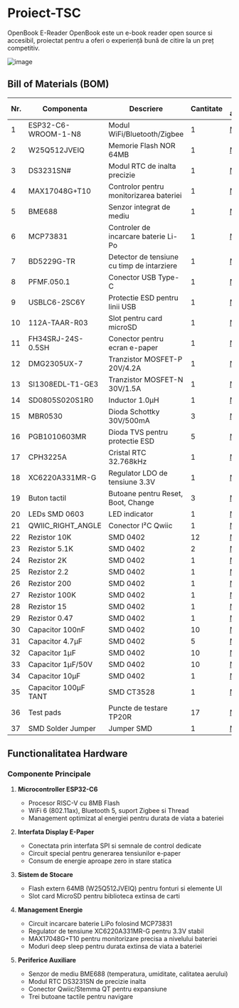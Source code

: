 # Proiect-TSC

  OpenBook E-Reader
OpenBook este un e-book reader open source si accesibil, proiectat pentru a oferi o experiență bună de citire la un preț competitiv.

![image](https://github.com/user-attachments/assets/ffdae3f3-8aec-4c6b-8c47-b3d643de8a12)

## Bill of Materials (BOM)

| Nr. | Componenta | Descriere | Cantitate | Link achizitie | Datasheet |
|-----|------------|-----------|-----------|----------------|-----------|
| 1 | ESP32-C6-WROOM-1-N8 | Modul WiFi/Bluetooth/Zigbee | 1 | [Model](https://www.snapeda.com/parts/ESP32-C6-WROOM-1-N8/Espressif+Systems/view-part/?ref=eda) | [Datasheet](https://www.espressif.com/sites/default/files/documentation/esp32-c6_datasheet_en.pdf) |
| 2 | W25Q512JVEIQ | Memorie Flash NOR 64MB | 1 | [Model](https://www.snapeda.com/parts/W25Q512JVEIQ/Winbond+Electronics/view-part/?ref=eda) | [Datasheet](https://www.winbond.com/resource-files/W25Q512JV%20RevI%2005132020%20Plus.pdf) |
| 3 | DS3231SN# | Modul RTC de inalta precizie | 1 | [Model](https://www.snapeda.com/parts/DS3231SN%23/Analog+Devices/view-part/?ref=eda) | [Datasheet](https://datasheets.maximintegrated.com/en/ds/DS3231.pdf) |
| 4 | MAX17048G+T10 | Controlor pentru monitorizarea bateriei | 1 | [Model](https://www.snapeda.com/parts/MAX17048G+T10/Analog+Devices/view-part/?ref=eda) | [Datasheet](https://datasheets.maximintegrated.com/en/ds/MAX17048-MAX17049.pdf) |
| 5 | BME688 | Senzor integrat de mediu | 1 | [Model](https://www.snapeda.com/parts/BME680/Bosch/view-part/?welcome=home) | [Datasheet](https://www.bosch-sensortec.com/media/boschsensortec/downloads/datasheets/bst-bme688-ds000.pdf) |
| 6 | MCP73831 | Controler de incarcare baterie Li-Po | 1 | [Model](https://www.mouser.co.uk/ProductDetail/Microchip-Technology/MCP73831T-5ACI-OT?qs=hH%252BOa0VZEiAcgAcEkuamXg%3D%3D) | [Datasheet](https://ww1.microchip.com/downloads/en/DeviceDoc/20001984g.pdf) |
| 7 | BD5229G-TR | Detector de tensiune cu timp de intarziere | 1 | [Model](https://componentsearchengine.com/part-view/BD5229G-TR/ROHM%20Semiconductor) | [Datasheet](https://fscdn.rohm.com/en/products/databook/datasheet/ic/power/voltage_detector/bd52xxg-e.pdf) |
| 8 | PFMF.050.1 | Conector USB Type-C | 1 | [Model](https://www.mouser.com/ProductDetail/Amphenol-FCI/PFMF0501?qs=sGAEpiMZZMulM8LYMF8bxyg6IYwX%252B5CgQVcIoLYkYiM%3D) | [Datasheet](https://cdn.amphenol-cs.com/media/wysiwyg/files/drawing/pfmf.pdf) |
| 9 | USBLC6-2SC6Y | Protectie ESD pentru linii USB | 1 | [Model](https://www.snapeda.com/parts/USBLC6-2SC6Y/STMicroelectronics/view-part/?ref=eda) | [Datasheet](https://www.st.com/resource/en/datasheet/usblc6-2.pdf) |
| 10 | 112A-TAAR-R03 | Slot pentru card microSD | 1 | [Model](https://www.mouser.com/ProductDetail/Attend/112A-TAAR-R03?qs=sGAEpiMZZMsg%2By7HCF96QHhTCuZhYGBTHJ9NEpPMzZc%3D) | [Datasheet](https://www.attend.com.tw/sites/default/files/2022-05/112A-TAAR-R03.pdf) |
| 11 | FH34SRJ-24S-0.5SH | Conector pentru ecran e-paper | 1 | [Model](https://www.hirose.com/product/p/CL0684-0832-7-99) | [Datasheet](https://www.hirose.com/product/document?clcode=CL0684-0832-7-99&productname=FH34SRJ-24S-0.5SH(99)&series=FH34&documenttype=Catalog&lang=en&documentid=D49681_en) |
| 12 | DMG2305UX-7 | Tranzistor MOSFET-P 20V/4.2A | 1 | [Model](https://www.diodes.com/part/view/DMG2305UX) | [Datasheet](https://www.diodes.com/assets/Datasheets/DMG2305UX.pdf) |
| 13 | SI1308EDL-T1-GE3 | Tranzistor MOSFET-N 30V/1.5A | 1 | [Model](https://www.snapeda.com/parts/SI1308EDL-T1-GE3/Vishay+Siliconix/view-part/?ref=snap) | [Datasheet](https://www.vishay.com/docs/68732/si1308edl.pdf) |
| 14 | SD0805S020S1R0 | Inductor 1.0µH | 1 | [Model](https://eu.mouser.com/ProductDetail/KYOCERA-AVX/SD0805S020S1R0?qs=jCA%252BPfw4LHbpkAoSnwrdjw%3D%3D) | [Datasheet](http://datasheets.avx.com/schottky.pdf) |
| 15 | MBR0530 | Dioda Schottky 30V/500mA | 3 | [Model](https://www.snapeda.com/parts/MBR0530/Onsemi/view-part/?ref=eda) | [Datasheet](https://www.onsemi.com/pdf/datasheet/mbr0520lt1-d.pdf) |
| 16 | PGB1010603MR | Dioda TVS pentru protectie ESD | 5 | [Model](https://www.snapeda.com/parts/PGB1010603MR/Littelfuse/view-part/?ref=eda) | [Datasheet](https://www.littelfuse.com/media?resourcetype=datasheets&itemid=3d1e98b7-4d37-463c-9380-c56c83b11c3c&filename=littelfuse-pulseguard-pgb1) |
| 17 | CPH3225A | Cristal RTC 32.768kHz | 1 | [Model](https://www.snapeda.com/parts/CPH3225A/Seiko+Instruments/view-part/?ref=eda) | [Datasheet](https://www.sii.co.jp/en/quartz/files/2021/03/CPH3225A_E.pdf) |
| 18 | XC6220A331MR-G | Regulator LDO de tensiune 3.3V | 1 | [Model](https://www.torexsemi.com/products/voltage-regulators/ldo-regulators/xc6220/) | [Datasheet](https://www.torexsemi.com/file/xc6220/XC6220.pdf) |
| 19 | Buton tactil | Butoane pentru Reset, Boot, Change | 3 | [Model](https://industry.panasonic.com/ww/products/industrial-devices/mechanical-components/switches/light-touch-switches/light-touch-switches/evqpuj02k) | [Datasheet](https://industry.panasonic.com/ww/components/devices/mechanical-components/switches/light-touch-switches/products/evqpuj02k) |
| 20 | LEDs SMD 0603 | LED indicator | 1 | [Model](https://www.snapeda.com/parts/KP-1608SURCK/Kingbright/view-part/?ref=search&t=LED%200603) | [Datasheet](https://www.kingbrightusa.com/images/catalog/SPEC/APHHS1608LSURKCGKC.pdf) |
| 21 | QWIIC_RIGHT_ANGLE | Conector I²C Qwiic | 1 | [Model](https://www.sparkfun.com/products/14417) | [Datasheet](https://cdn.sparkfun.com/assets/1/4/d/8/3/Qwiic_Connector_Datasheet.pdf) |
| 22 | Rezistor 10K | SMD 0402 | 12 | [Model](https://componentsearchengine.com/part-view/R0402%201%25%20100%20K%20(RC0402FR-07100KL)/YAGEO) | - |
| 23 | Rezistor 5.1K | SMD 0402 | 2 | [Model](https://www.yageo.com/en/Product/resistors) | - |
| 24 | Rezistor 2K | SMD 0402 | 1 | [Model](https://www.yageo.com/en/Product/resistors) | - |
| 25 | Rezistor 2.2 | SMD 0402 | 1 | [Model](https://www.yageo.com/en/Product/resistors) | - |
| 26 | Rezistor 200 | SMD 0402 | 1 | [Model](https://www.yageo.com/en/Product/resistors) | - |
| 27 | Rezistor 100K | SMD 0402 | 1 | [Model](https://www.yageo.com/en/Product/resistors) | - |
| 28 | Rezistor 15 | SMD 0402 | 1 | [Model](https://www.yageo.com/en/Product/resistors) | - |
| 29 | Rezistor 0.47 | SMD 0402 | 1 | [Model](https://www.yageo.com/en/Product/resistors) | - |
| 30 | Capacitor 100nF | SMD 0402 | 10 | [Model](https://componentsearchengine.com/part-view/CC0402MRX5R5BB106/YAGEO) | - |
| 31 | Capacitor 4.7µF | SMD 0402 | 5 | [Model](https://www.yageo.com/en/Product/mlcc) | - |
| 32 | Capacitor 1µF | SMD 0402 | 10 | [Model](https://www.yageo.com/en/Product/mlcc) | - |
| 33 | Capacitor 1µF/50V | SMD 0402 | 10 | [Model](https://www.yageo.com/en/Product/mlcc) | - |
| 34 | Capacitor 10µF | SMD 0402 | 1 | [Model](https://www.yageo.com/en/Product/mlcc) | - |
| 35 | Capacitor 100µF TANT | SMD CT3528 | 1 | [Model](https://a360.co/4iZy6AA) | - |
| 36 | Test pads | Puncte de testare TP20R | 17 | [Model](https://www.keyelco.com/product.cfm/product_id/1543) | - |
| 37 | SMD Solder Jumper | Jumper SMD | 1 | [Model](https://grabcad.com/library/solder-jumpers-1) | - |

## Functionalitatea Hardware

### Componente Principale

1. **Microcontroller ESP32-C6**
   - Procesor RISC-V cu 8MB Flash
   - WiFi 6 (802.11ax), Bluetooth 5, suport Zigbee si Thread
   - Management optimizat al energiei pentru durata de viata a bateriei

2. **Interfata Display E-Paper**
   - Conectata prin interfata SPI si semnale de control dedicate
   - Circuit special pentru generarea tensiunilor e-paper
   - Consum de energie aproape zero in stare statica

3. **Sistem de Stocare**
   - Flash extern 64MB (W25Q512JVEIQ) pentru fonturi si elemente UI
   - Slot card MicroSD pentru biblioteca extinsa de carti

4. **Management Energie**
   - Circuit incarcare baterie LiPo folosind MCP73831
   - Regulator de tensiune XC6220A331MR-G pentru 3.3V stabil
   - MAX17048G+T10 pentru monitorizare precisa a nivelului bateriei
   - Moduri deep sleep pentru durata extinsa de viata a bateriei

5. **Periferice Auxiliare**
   - Senzor de mediu BME688 (temperatura, umiditate, calitatea aerului)
   - Modul RTC DS3231SN de precizie inalta
   - Conector Qwiic/Stemma QT pentru expansiune
   - Trei butoane tactile pentru navigare

